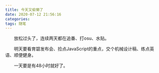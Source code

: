 ```yaml
---
title: 今天又偷懒了
date: 2020-07-12 21:56:16
categories:
tags: 随笔
---
```


&emsp;&emsp;放松过头了，连续两天都在追番、打osu、水贴。

&emsp;&emsp;明天要看育碧发布会、捡点JavaScript的重点，交个机械设计稿、练点英语、顺便健身。

&emsp;&emsp;一天要是有48小时就好了。